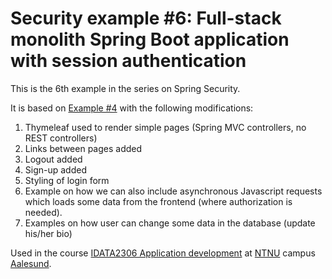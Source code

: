 # Security example #6: Full-stack monolith Spring Boot application with session authentication

This is the 6th example in the series on Spring Security.

It is based on [Example #4](../04-jpa-authentication) with the following modifications:

1. Thymeleaf used to render simple pages (Spring MVC controllers, no REST controllers)
2. Links between pages added
3. Logout added
4. Sign-up added
5. Styling of login form
6. Example on how we can also include asynchronous Javascript requests which loads some data from
   the frontend (where authorization is needed).
7. Examples on how user can change some data in the database (update his/her bio)

Used in the
course [IDATA2306 Application development](https://www.ntnu.edu/studies/courses/IDATA2306)
at [NTNU](https://www.ntnu.edu/) campus [Aalesund](https://www.ntnu.edu/alesund).
